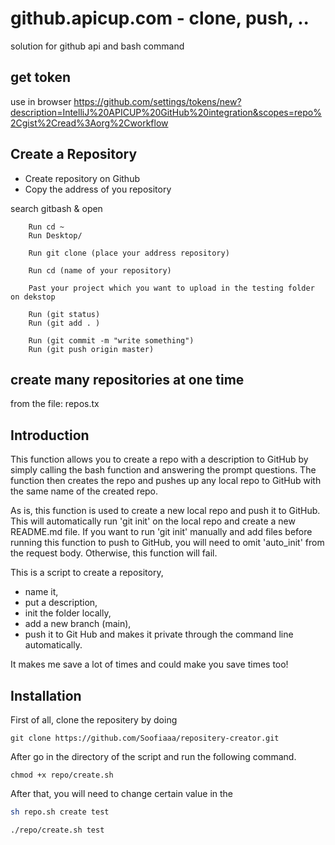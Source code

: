 # github.apicup.com - clone, push, ..


solution for github api and bash command

## get token
use in browser
https://github.com/settings/tokens/new?description=IntelliJ%20APICUP%20GitHub%20integration&scopes=repo%2Cgist%2Cread%3Aorg%2Cworkflow

## Create a Repository

- Create repository on Github
- Copy the address of you repository

search gitbash & open

        Run cd ~
        Run Desktop/

        Run git clone (place your address repository)

        Run cd (name of your repository)

        Past your project which you want to upload in the testing folder on dekstop

        Run (git status)
        Run (git add . )

        Run (git commit -m "write something")
        Run (git push origin master)


## create many repositories at one time

from the file: repos.tx


## Introduction

This function allows you to create a repo with a description to GitHub by simply calling the bash function and answering the prompt questions. The function then creates the repo and pushes up any local repo to GitHub with the same name of the created repo.


As is, this function is used to create a new local repo and push it to GitHub. This will automatically run 'git init' on the local repo and create a new README.md file. If you want to run 'git init' manually and add files before running this function to push to GitHub, you will need to omit 'auto_init' from the request body. Otherwise, this function will fail.

This is a script to create a repository,
+ name it, 
+ put a description, 
+ init the folder locally, 
+ add a new branch (main), 
+ push it to Git Hub and makes it private through the command line automatically. 

It makes me save a lot of times and could make you save times too! 


## Installation
First of all, clone the repositery by doing 

`git clone https://github.com/Soofiaaa/repositery-creator.git` 

After go in the directory of the script and run the following command.

`chmod +x repo/create.sh`

After that, you will need to change certain value in the 
    
```bash
sh repo.sh create test
```

`./repo/create.sh test`
